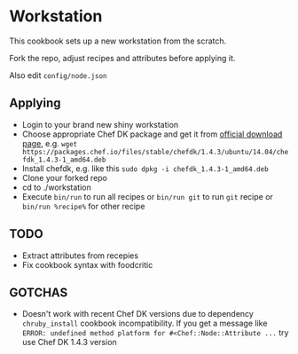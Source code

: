 # Workstation

This cookbook sets up a new workstation from the scratch.

Fork the repo, adjust recipes and attributes before applying it.

Also edit `config/node.json`

## Applying

* Login to your brand new shiny workstation
* Choose appropriate Chef DK package and get it from [official download page](https://downloads.chef.io/chefdk), e.g. `wget https://packages.chef.io/files/stable/chefdk/1.4.3/ubuntu/14.04/chefdk_1.4.3-1_amd64.deb`
* Install chefdk, e.g. like this `sudo dpkg -i chefdk_1.4.3-1_amd64.deb`
* Clone your forked repo
* cd to ./workstation
* Execute `bin/run` to run all recipes or `bin/run git` to run `git` recipe or `bin/run %recipe%` for other recipe

## TODO

* Extract attributes from recepies
* Fix cookbook syntax with foodcritic

## GOTCHAS

* Doesn't work with recent Chef DK versions due to dependency `chruby_install` cookbook incompatibility. If you get a message like `ERROR: undefined method platform for #<Chef::Node::Attribute ...` try use Chef DK 1.4.3 version

